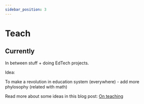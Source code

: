 ```yaml
---
sidebar_position: 3
---
```


# Teach

## Currently

In between stuff + doing EdTech projects.

Idea:

To make a revolution in education system (everywhere) - add more phylosophy (related with math)

Read more about some ideas in this blog post: [On teaching](/blog/on-teaching.html)
